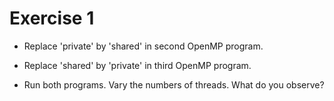 # Exercise 1

* Replace 'private' by 'shared' in second OpenMP program.

* Replace 'shared' by 'private' in third OpenMP program.

* Run both programs.  Vary the numbers of threads.
What do you observe?
